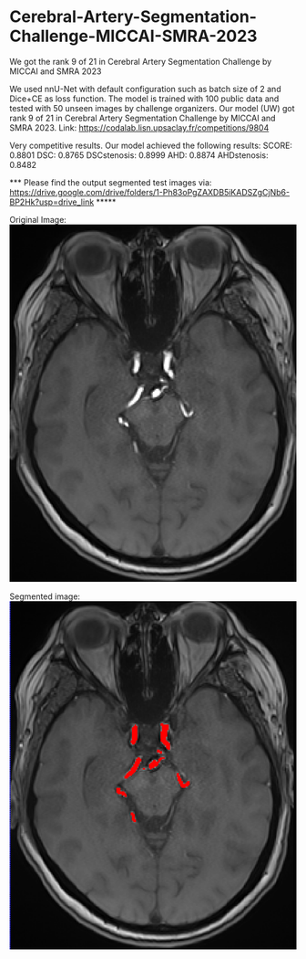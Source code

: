 # Cerebral-Artery-Segmentation-Challenge-MICCAI-SMRA-2023
We got the rank 9 of 21 in Cerebral Artery Segmentation Challenge by MICCAI and SMRA 2023


We used nnU-Net with default configuration such as batch size of 2 and Dice+CE as loss function. The model is trained with 100 public data and tested with 50 unseen images by challenge organizers. 
Our model (UW) got rank 9 of 21 in Cerebral Artery Segmentation Challenge by MICCAI and SMRA 2023.
Link:
https://codalab.lisn.upsaclay.fr/competitions/9804

Very competitive results. Our model achieved the following results:
SCORE: 0.8801
DSC: 0.8765
DSCstenosis: 0.8999
AHD: 0.8874
AHDstenosis: 0.8482

*** Please find the output segmented test images via: 
https://drive.google.com/drive/folders/1-Ph83oPgZAXDB5iKADSZgCjNb6-BP2Hk?usp=drive_link  *****

Original Image:
![image](https://github.com/orouskhani/Cerebral-Artery-Segmentation-Challenge-MICCAI-SMRA-2023/blob/main/snapshot0002.png?raw=true)

Segmented image:
![image](https://github.com/orouskhani/Cerebral-Artery-Segmentation-Challenge-MICCAI-SMRA-2023/blob/main/snapshot0001.png?raw=true)


